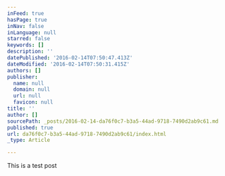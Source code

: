 ```yaml
---
inFeed: true
hasPage: true
inNav: false
inLanguage: null
starred: false
keywords: []
description: ''
datePublished: '2016-02-14T07:50:47.413Z'
dateModified: '2016-02-14T07:50:31.415Z'
authors: []
publisher:
  name: null
  domain: null
  url: null
  favicon: null
title: ''
author: []
sourcePath: _posts/2016-02-14-da76f0c7-b3a5-44ad-9718-7490d2ab9c61.md
published: true
url: da76f0c7-b3a5-44ad-9718-7490d2ab9c61/index.html
_type: Article

---
```

This is a test post